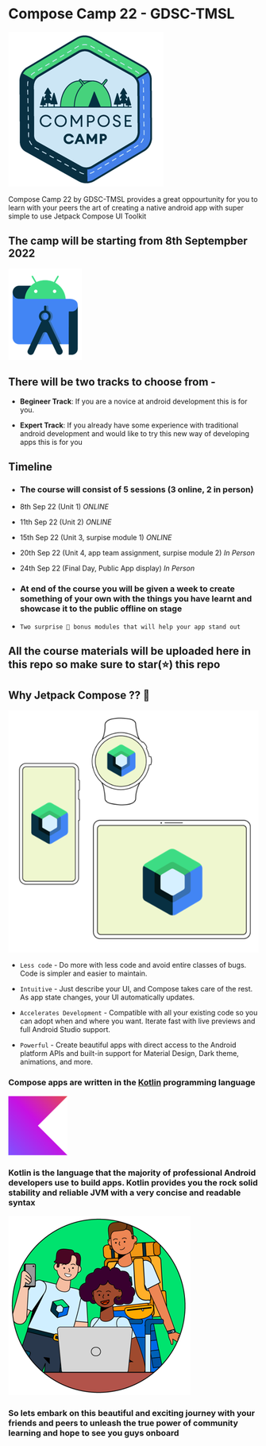 # Compose Camp 22 - GDSC-TMSL

![Compose Camp Logo](./ComposeCampLogo.png)

Compose Camp 22 by GDSC-TMSL provides a great oppourtunity for you to learn with your peers the art of creating a native android app with super simple to use Jetpack Compose UI Toolkit

## The camp will be starting from **8th Septempber 2022**

![Android Studio Logo](./Android%20Studio.png)

## There will be two tracks to choose from -

- **Begineer Track**: If you are a novice at android development this is for you.

- **Expert Track**: If you already have some experience with traditional android development and would like to try this new way of developing apps this is for you

## Timeline

- ### The course will consist of **5 sessions (3 online, 2 in person)**

- 8th Sep 22 (Unit 1) _ONLINE_

- 11th Sep 22 (Unit 2) _ONLINE_

- 15th Sep 22 (Unit 3, surpise module 1) _ONLINE_

- 20th Sep 22 (Unit 4, app team assignment, surpise module 2) _In Person_

- 24th Sep 22 (Final Day, Public App display) _In Person_

- ### At end of the course you will be given a week to create something of your own with the things you have learnt and showcase it to the public offline on stage

- `Two surprise 🤩 bonus modules that will help your app stand out`

## All the course materials will be uploaded here in this repo so make sure to star(⭐) this repo

## Why Jetpack Compose ?? 🤔

![Jetpack Compose Logo](./ComposeLogo.png)

- `Less code` - Do more with less code and avoid entire classes of bugs. Code is simpler and easier to maintain.

- `Intuitive` - Just describe your UI, and Compose takes care of the rest. As app state changes, your UI automatically updates.

- `Accelerates Development` - Compatible with all your existing code so you can adopt when and where you want. Iterate fast with live previews and full Android Studio support.

- `Powerful` - Create beautiful apps with direct access to the Android platform APIs and built-in support for Material Design, Dark theme, animations, and more.

### Compose apps are written in the [Kotlin](https://developer.android.com/kotlin) programming language

![Kotlin Logo](./Kotlin.png)

### Kotlin is the language that the majority of professional Android developers use to build apps. Kotlin provides you the rock solid stability and reliable JVM with a very concise and readable syntax

![Community Learning](./Community%20Learning.png)

### So lets embark on this beautiful and exciting journey with your friends and peers to unleash the true power of community learning and hope to see you guys onboard
